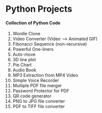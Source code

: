 # Python Projects

#### Collection of Python Code

1. Wordle Clone
2. Video Converter (Video --> Animated GIF)
3. Fibonacci Sequence (non-recursive)
4. Powerful One-liners
5. Auto-move
6. 3D line plot
7. Pie Chart
8. Audio Book
9. MP3 Extraction from MP4 Video
10. Simple Voice Recorder
11. Multiple PDF file merger
12. Password Protector for PDF
13. QR code generator
14. PNG to JPG file converter
15. PDF to TIFF file converter
